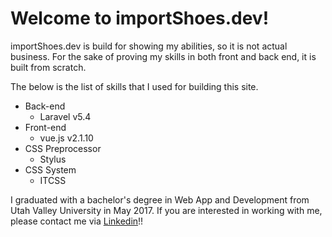 Welcome to importShoes.dev!
=============

importShoes.dev is build for showing my abilities, so it is not actual business.
For the sake of proving my skills in both front and back end, it is built from scratch.

The below is the list of skills that I used for building this site.

- Back-end
  - Laravel v5.4
- Front-end
  - vue.js v2.1.10
- CSS Preprocessor
  - Stylus
- CSS System
  - ITCSS

I graduated with a bachelor's degree in Web App and Development from Utah Valley University in May 2017.
If you are interested in working with me, please contact me via [Linkedin](aaa)!!
